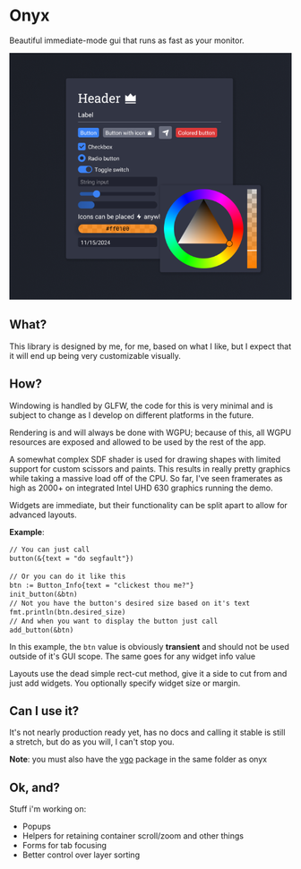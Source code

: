 # Onyx
Beautiful immediate-mode gui that runs as fast as your monitor.

![image](preview.png)

## What?
This library is designed by me, for me, based on what I like, but I expect that it will end up being very customizable visually.

## How?
Windowing is handled by GLFW, the code for this is very minimal and is subject to change as I develop on different platforms in the future.

Rendering is and will always be done with WGPU; because of this, all WGPU resources are exposed and allowed to be used by the rest of the app.

A somewhat complex SDF shader is used for drawing shapes with limited support for custom scissors and paints.  This results in really pretty graphics while taking a massive load off of the CPU.  So far, I've seen framerates as high as 2000+ on integrated Intel UHD 630 graphics running the demo.

Widgets are immediate, but their functionality can be split apart to allow for advanced layouts.

**Example**:
```odin
// You can just call
button(&{text = "do segfault"})

// Or you can do it like this
btn := Button_Info{text = "clickest thou me?"}
init_button(&btn)
// Not you have the button's desired size based on it's text
fmt.println(btn.desired_size)
// And when you want to display the button just call
add_button(&btn)
```

In this example, the `btn` value is obviously **transient** and should not be used outside of it's GUI scope.  The same goes for any widget info value

Layouts use the dead simple rect-cut method, give it a side to cut from and just add widgets.  You optionally specify widget size or margin.

## Can I use it?
It's not nearly production ready yet, has no docs and calling it stable is still a stretch, but do as you will, I can't stop you.

**Note**: you must also have the [vgo](https://github.com/isaiah-parton/vgo) package in the same folder as onyx

## Ok, and?

Stuff i'm working on:
- Popups
- Helpers for retaining container scroll/zoom and other things
- Forms for tab focusing
- Better control over layer sorting
